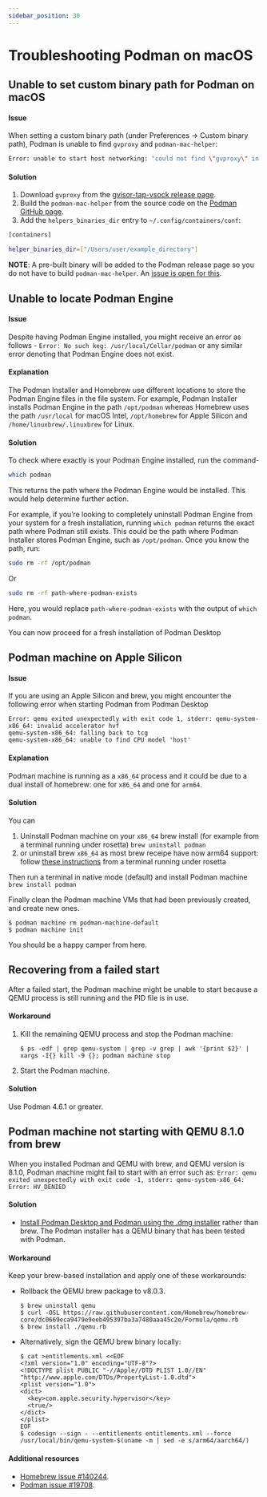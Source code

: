 ```yaml
---
sidebar_position: 30
---
```


# Troubleshooting Podman on macOS

## Unable to set custom binary path for Podman on macOS

#### Issue

When setting a custom binary path (under Preferences -> Custom binary path), Podman is unable to find `gvproxy` and `podman-mac-helper`:

```sh
Error: unable to start host networking: "could not find \"gvproxy\" in one of [/usr/local/opt/podman/libexec /opt/homebrew/bin /opt/homebrew/opt/podman/libexec /usr/local/bin /usr/local/libexec/podman /usr/local/lib/podman /usr/libexec/podman /usr/lib/podman $BINDIR/../libexec/podman].  To resolve this error, set the helper_binaries_dir key in the `[engine]` section of containers.conf to the directory containing your helper binaries."
```

#### Solution

1. Download `gvproxy` from the [gvisor-tap-vsock release page](https://github.com/containers/gvisor-tap-vsock/releases).
2. Build the `podman-mac-helper` from the source code on the [Podman GitHub page](https://github.com/containers/podman/tree/main/cmd/podman-mac-helper).
3. Add the `helpers_binaries_dir` entry to `~/.config/containers/conf`:

```sh
[containers]

helper_binaries_dir=["/Users/user/example_directory"]
```

**NOTE**: A pre-built binary will be added to the Podman release page so you do not have to build `podman-mac-helper`. An [issue is open for this](https://github.com/containers/podman/issues/16746).

## Unable to locate Podman Engine

#### Issue

Despite having Podman Engine installed, you might receive an error as follows -
`Error: No such keg: /usr/local/Cellar/podman`
or any similar error denoting that Podman Engine does not exist.

#### Explanation

The Podman Installer and Homebrew use different locations to store the Podman Engine files in the file system. For example, Podman Installer installs Podman Engine in the path `/opt/podman` whereas Homebrew uses the path `/usr/local` for macOS Intel, `/opt/homebrew` for Apple Silicon and `/home/linuxbrew/.linuxbrew` for Linux.

#### Solution

To check where exactly is your Podman Engine installed, run the command-

```sh
which podman
```

This returns the path where the Podman Engine would be installed. This would help determine further action.

For example, if you’re looking to completely uninstall Podman Engine from your system for a fresh installation, running `which podman` returns the exact path where Podman still exists. This could be the path where Podman Installer stores Podman Engine, such as `/opt/podman`. Once you know the path, run:

```sh
sudo rm -rf /opt/podman
```

Or

```sh
sudo rm -rf path-where-podman-exists
```

Here, you would replace `path-where-podman-exists` with the output of `which podman`.

You can now proceed for a fresh installation of Podman Desktop

## Podman machine on Apple Silicon

#### Issue

If you are using an Apple Silicon and brew, you might encounter the following error when starting Podman from Podman Desktop

```shell-session
Error: qemu exited unexpectedly with exit code 1, stderr: qemu-system-x86_64: invalid accelerator hvf
qemu-system-x86_64: falling back to tcg
qemu-system-x86_64: unable to find CPU model 'host'
```

#### Explanation

Podman machine is running as a `x86_64` process and it could be due to a dual install of homebrew: one for `x86_64` and one for `arm64`.

#### Solution

You can

1. Uninstall Podman machine on your `x86_64` brew install (for example from a terminal running under rosetta) `brew uninstall podman`
2. or uninstall brew `x86_64` as most brew receipe have now arm64 support: follow [these instructions](https://github.com/homebrew/install#uninstall-homebrew) from a terminal running under rosetta

Then run a terminal in native mode (default) and install Podman machine `brew install podman`

Finally clean the Podman machine VMs that had been previously created, and create new ones.

```shell-session
$ podman machine rm podman-machine-default
$ podman machine init
```

You should be a happy camper from here.

## Recovering from a failed start

After a failed start, the Podman machine might be unable to start because a QEMU process is still running and the PID file is in use.

#### Workaround

1. Kill the remaining QEMU process and stop the Podman machine:

   ```shell-session
   $ ps -edf | grep qemu-system | grep -v grep | awk '{print $2}' | xargs -I{} kill -9 {}; podman machine stop
   ```

2. Start the Podman machine.

#### Solution

Use Podman 4.6.1 or greater.

## Podman machine not starting with QEMU 8.1.0 from brew

When you installed Podman and QEMU with brew, and QEMU version is 8.1.0, Podman machine might fail to start with an error such as:
`Error: qemu exited unexpectedly with exit code -1, stderr: qemu-system-x86_64: Error: HV_DENIED`

#### Solution

- [Install Podman Desktop and Podman using the .dmg installer](/docs/installation/macos-install) rather than brew.
  The Podman installer has a QEMU binary that has been tested with Podman.

#### Workaround

Keep your brew-based installation and apply one of these workarounds:

- Rollback the QEMU brew package to v8.0.3.

  ```shell-session
  $ brew uninstall qemu
  $ curl -OSL https://raw.githubusercontent.com/Homebrew/homebrew-core/dc0669eca9479e9eeb495397ba3a7480aaa45c2e/Formula/qemu.rb
  $ brew install ./qemu.rb
  ```

- Alternatively, sign the QEMU brew binary locally:

  ```shell-session
  $ cat >entitlements.xml <<EOF
  <?xml version="1.0" encoding="UTF-8"?>
  <!DOCTYPE plist PUBLIC "-//Apple//DTD PLIST 1.0//EN" "http://www.apple.com/DTDs/PropertyList-1.0.dtd">
  <plist version="1.0">
  <dict>
    <key>com.apple.security.hypervisor</key>
    <true/>
  </dict>
  </plist>
  EOF
  $ codesign --sign - --entitlements entitlements.xml --force /usr/local/bin/qemu-system-$(uname -m | sed -e s/arm64/aarch64/)
  ```

#### Additional resources

- [Homebrew issue #140244](https://github.com/Homebrew/homebrew-core/issues/140244).
- [Podman issue #19708](https://github.com/containers/podman/issues/19708).
